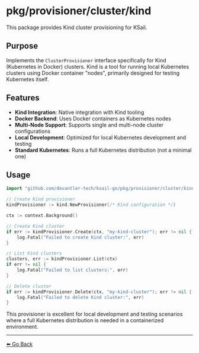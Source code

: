 # pkg/provisioner/cluster/kind

This package provides Kind cluster provisioning for KSail.

## Purpose

Implements the `ClusterProvisioner` interface specifically for Kind (Kubernetes in Docker) clusters. Kind is a tool for running local Kubernetes clusters using Docker container "nodes", primarily designed for testing Kubernetes itself.

## Features

- **Kind Integration**: Native integration with Kind tooling
- **Docker Backend**: Uses Docker containers as Kubernetes nodes
- **Multi-Node Support**: Supports single and multi-node cluster configurations
- **Local Development**: Optimized for local Kubernetes development and testing
- **Standard Kubernetes**: Runs a full Kubernetes distribution (not a minimal one)

## Usage

```go
import "github.com/devantler-tech/ksail-go/pkg/provisioner/cluster/kind"

// Create Kind provisioner
kindProvisioner := kind.NewProvisioner(/* Kind configuration */)

ctx := context.Background()

// Create Kind cluster
if err := kindProvisioner.Create(ctx, "my-kind-cluster"); err != nil {
    log.Fatal("Failed to create Kind cluster:", err)
}

// List Kind clusters
clusters, err := kindProvisioner.List(ctx)
if err != nil {
    log.Fatal("Failed to list clusters:", err)
}

// Delete cluster
if err := kindProvisioner.Delete(ctx, "my-kind-cluster"); err != nil {
    log.Fatal("Failed to delete Kind cluster:", err)
}
```

This provisioner is excellent for local development and testing scenarios where a full Kubernetes distribution is needed in a containerized environment.

---

[⬅️ Go Back](../README.md)
